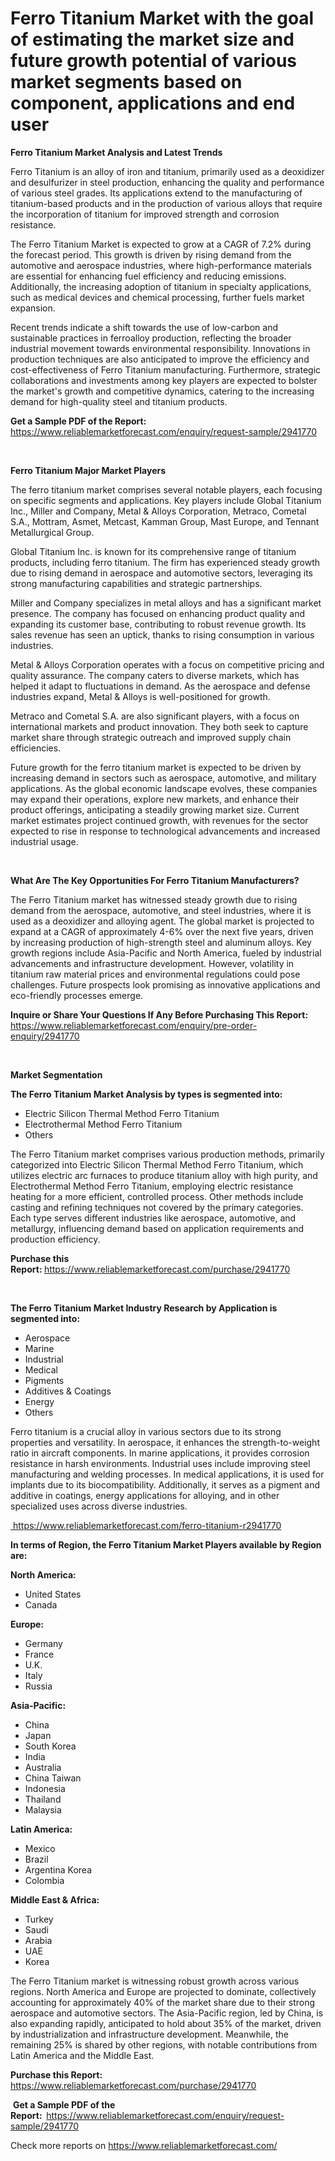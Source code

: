 <p><h1>Ferro Titanium Market with the goal of estimating the market size and future growth potential of various market segments based on component, applications and end user</h1></p><p><strong>Ferro Titanium Market Analysis and Latest Trends</strong></p>
<p><p>Ferro Titanium is an alloy of iron and titanium, primarily used as a deoxidizer and desulfurizer in steel production, enhancing the quality and performance of various steel grades. Its applications extend to the manufacturing of titanium-based products and in the production of various alloys that require the incorporation of titanium for improved strength and corrosion resistance.</p><p>The Ferro Titanium Market is expected to grow at a CAGR of 7.2% during the forecast period. This growth is driven by rising demand from the automotive and aerospace industries, where high-performance materials are essential for enhancing fuel efficiency and reducing emissions. Additionally, the increasing adoption of titanium in specialty applications, such as medical devices and chemical processing, further fuels market expansion. </p><p>Recent trends indicate a shift towards the use of low-carbon and sustainable practices in ferroalloy production, reflecting the broader industrial movement towards environmental responsibility. Innovations in production techniques are also anticipated to improve the efficiency and cost-effectiveness of Ferro Titanium manufacturing. Furthermore, strategic collaborations and investments among key players are expected to bolster the market's growth and competitive dynamics, catering to the increasing demand for high-quality steel and titanium products.</p></p>
<p><strong>Get a Sample PDF of the Report:&nbsp;</strong> <a href="https://www.reliablemarketforecast.com/enquiry/request-sample/2941770?utm_campaign=3499&utm_medium=2&utm_source=Github&utm_content=ia&utm_term=15032025&utm_id=ferro-titanium">https://www.reliablemarketforecast.com/enquiry/request-sample/2941770</a></p>
<p>&nbsp;</p>
<p><strong>Ferro Titanium Major Market Players</strong></p>
<p><p>The ferro titanium market comprises several notable players, each focusing on specific segments and applications. Key players include Global Titanium Inc., Miller and Company, Metal & Alloys Corporation, Metraco, Cometal S.A., Mottram, Asmet, Metcast, Kamman Group, Mast Europe, and Tennant Metallurgical Group.</p><p>Global Titanium Inc. is known for its comprehensive range of titanium products, including ferro titanium. The firm has experienced steady growth due to rising demand in aerospace and automotive sectors, leveraging its strong manufacturing capabilities and strategic partnerships.</p><p>Miller and Company specializes in metal alloys and has a significant market presence. The company has focused on enhancing product quality and expanding its customer base, contributing to robust revenue growth. Its sales revenue has seen an uptick, thanks to rising consumption in various industries.</p><p>Metal & Alloys Corporation operates with a focus on competitive pricing and quality assurance. The company caters to diverse markets, which has helped it adapt to fluctuations in demand. As the aerospace and defense industries expand, Metal & Alloys is well-positioned for growth.</p><p>Metraco and Cometal S.A. are also significant players, with a focus on international markets and product innovation. They both seek to capture market share through strategic outreach and improved supply chain efficiencies.</p><p>Future growth for the ferro titanium market is expected to be driven by increasing demand in sectors such as aerospace, automotive, and military applications. As the global economic landscape evolves, these companies may expand their operations, explore new markets, and enhance their product offerings, anticipating a steadily growing market size. Current market estimates project continued growth, with revenues for the sector expected to rise in response to technological advancements and increased industrial usage.</p></p>
<p>&nbsp;</p>
<p><strong>What Are The Key Opportunities For Ferro Titanium Manufacturers?</strong></p>
<p><p>The Ferro Titanium market has witnessed steady growth due to rising demand from the aerospace, automotive, and steel industries, where it is used as a deoxidizer and alloying agent. The global market is projected to expand at a CAGR of approximately 4-6% over the next five years, driven by increasing production of high-strength steel and aluminum alloys. Key growth regions include Asia-Pacific and North America, fueled by industrial advancements and infrastructure development. However, volatility in titanium raw material prices and environmental regulations could pose challenges. Future prospects look promising as innovative applications and eco-friendly processes emerge.</p></p>
<p><strong>Inquire or Share Your Questions If Any Before Purchasing This Report:</strong> <a href="https://www.reliablemarketforecast.com/enquiry/pre-order-enquiry/2941770?utm_campaign=3499&utm_medium=2&utm_source=Github&utm_content=ia&utm_term=15032025&utm_id=ferro-titanium">https://www.reliablemarketforecast.com/enquiry/pre-order-enquiry/2941770</a></p>
<p>&nbsp;</p>
<p><strong>Market Segmentation</strong></p>
<p><strong>The Ferro Titanium Market Analysis by types is segmented into:</strong></p>
<p><ul><li>Electric Silicon Thermal Method Ferro Titanium</li><li>Electrothermal Method Ferro Titanium</li><li>Others</li></ul></p>
<p><p>The Ferro Titanium market comprises various production methods, primarily categorized into Electric Silicon Thermal Method Ferro Titanium, which utilizes electric arc furnaces to produce titanium alloy with high purity, and Electrothermal Method Ferro Titanium, employing electric resistance heating for a more efficient, controlled process. Other methods include casting and refining techniques not covered by the primary categories. Each type serves different industries like aerospace, automotive, and metallurgy, influencing demand based on application requirements and production efficiency.</p></p>
<p><strong>Purchase this Report:&nbsp;</strong><a href="https://www.reliablemarketforecast.com/purchase/2941770?utm_campaign=3499&utm_medium=2&utm_source=Github&utm_content=ia&utm_term=15032025&utm_id=ferro-titanium">https://www.reliablemarketforecast.com/purchase/2941770</a></p>
<p>&nbsp;</p>
<p><strong>The Ferro Titanium Market Industry Research by Application is segmented into:</strong></p>
<p><ul><li>Aerospace</li><li>Marine</li><li>Industrial</li><li>Medical</li><li>Pigments</li><li>Additives & Coatings</li><li>Energy</li><li>Others</li></ul></p>
<p><p>Ferro titanium is a crucial alloy in various sectors due to its strong properties and versatility. In aerospace, it enhances the strength-to-weight ratio in aircraft components. In marine applications, it provides corrosion resistance in harsh environments. Industrial uses include improving steel manufacturing and welding processes. In medical applications, it is used for implants due to its biocompatibility. Additionally, it serves as a pigment and additive in coatings, energy applications for alloying, and in other specialized uses across diverse industries.</p></p>
<p><a href="https://www.reliablemarketforecast.com/ferro-titanium-r2941770?utm_campaign=3499&utm_medium=2&utm_source=Github&utm_content=ia&utm_term=15032025&utm_id=ferro-titanium">&nbsp;https://www.reliablemarketforecast.com/ferro-titanium-r2941770</a></p>
<p><strong>In terms of Region, the Ferro Titanium Market Players available by Region are:</strong></p>
<p>
    <p> <strong> North America: </strong>
        <ul>
            <li>United States</li>
            <li>Canada</li>
        </ul>
        </p> 
    <p> <strong> Europe: </strong>
        <ul>
            <li>Germany</li>
            <li>France</li>
            <li>U.K.</li>
            <li>Italy</li>
            <li>Russia</li>
        </ul>
        </p> 
    <p> <strong> Asia-Pacific: </strong>
        <ul>
            <li>China</li>
            <li>Japan</li>
            <li>South Korea</li>
            <li>India</li>
            <li>Australia</li>
            <li>China Taiwan</li>
            <li>Indonesia</li>
            <li>Thailand</li>
            <li>Malaysia</li>
        </ul>
        </p> 
    <p> <strong> Latin America: </strong>
        <ul>
            <li>Mexico</li>
            <li>Brazil</li>
            <li>Argentina Korea</li>
            <li>Colombia</li>
        </ul>
        </p> 
    <p> <strong> Middle East & Africa: </strong>
        <ul>
            <li>Turkey</li>
            <li>Saudi</li>
            <li>Arabia</li>
            <li>UAE</li>
            <li>Korea</li>
        </ul>
    </p>
    </p>
<p><p>The Ferro Titanium market is witnessing robust growth across various regions. North America and Europe are projected to dominate, collectively accounting for approximately 40% of the market share due to their strong aerospace and automotive sectors. The Asia-Pacific region, led by China, is also expanding rapidly, anticipated to hold about 35% of the market, driven by industrialization and infrastructure development. Meanwhile, the remaining 25% is shared by other regions, with notable contributions from Latin America and the Middle East.</p></p>
<p><strong>Purchase this Report: </strong><a href="https://www.reliablemarketforecast.com/purchase/2941770?utm_campaign=3499&utm_medium=2&utm_source=Github&utm_content=ia&utm_term=15032025&utm_id=ferro-titanium">https://www.reliablemarketforecast.com/purchase/2941770</a></p>
<p>&nbsp;<strong>Get a Sample PDF of the Report:&nbsp;&nbsp;</strong><a href="https://www.reliablemarketforecast.com/enquiry/request-sample/2941770?utm_campaign=3499&utm_medium=2&utm_source=Github&utm_content=ia&utm_term=15032025&utm_id=ferro-titanium">https://www.reliablemarketforecast.com/enquiry/request-sample/2941770</a></p>
<p><strong></strong></p>
<p>Check more reports on <a href="https://www.reliablemarketforecast.com/?utm_campaign=3499&utm_medium=2&utm_source=Github&utm_content=ia&utm_term=15032025&utm_id=ferro-titanium">https://www.reliablemarketforecast.com/</a></p>